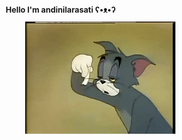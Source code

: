 ## Hello I'm andinilarasati ʕ•ᴥ•ʔ


<p align="center">
  <img src="img/Tom_and_Jerry_Sleepy_Tom.gif" width="400"/>
</p>






